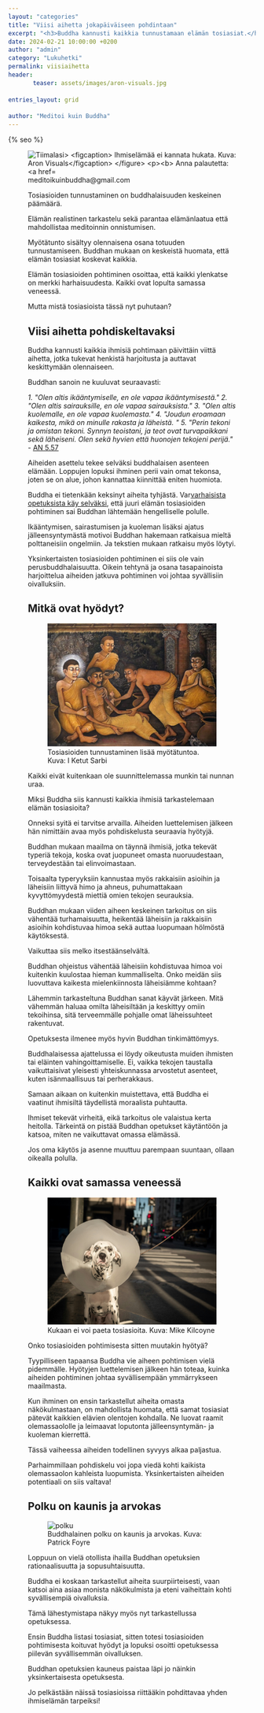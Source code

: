 ```yaml
---
layout: "categories"
title: "Viisi aihetta jokapäiväiseen pohdintaan"
excerpt: "<h3>Buddha kannusti kaikkia tunnustamaan elämän tosiasiat.</h3>"
date: 2024-02-21 10:00:00 +0200
author: "admin"
category: "Lukuhetki"
permalink: viisiaihetta
header:  
       teaser: assets/images/aron-visuals.jpg

entries_layout: grid

author: "Meditoi kuin Buddha"
---
```


  {% seo %}
<figure>
<img src="assets/images/aron-visuals.jpg" alt="Tiimalasi>
<figcaption> Ihmiselämää ei kannata hukata. Kuva: Aron Visuals</figcaption>
</figure>

<b> Anna palautetta: meditoikuinbuddha@gmail.com</b>

Tosiasioiden tunnustaminen on buddhalaisuuden keskeinen päämäärä. 

Elämän realistinen tarkastelu sekä parantaa elämänlaatua että mahdollistaa meditoinnin onnistumisen. 

Myötätunto sisältyy olennaisena osana totuuden tunnustamiseen. Buddhan mukaan on keskeistä huomata, että elämän tosiasiat koskevat kaikkia. 

Elämän tosiasioiden pohtiminen osoittaa, että kaikki ylenkatse on merkki harhaisuudesta. Kaikki ovat lopulta samassa veneessä.

Mutta mistä tosiasioista tässä nyt puhutaan? 

<h2>Viisi aihetta pohdiskeltavaksi</h2>

Buddha kannusti kaikkia ihmisiä pohtimaan päivittäin viittä aihetta, jotka tukevat henkistä harjoitusta ja auttavat keskittymään olennaiseen. 

Buddhan sanoin ne kuuluvat seuraavasti:

<i>1. "Olen altis ikääntymiselle, en ole vapaa ikääntymisestä."
2. "Olen altis sairauksille, en ole vapaa sairauksista." 
3. "Olen altis kuolemalle, en ole vapaa kuolemasta."
4. "Joudun eroamaan kaikesta, mikä on minulle rakasta ja läheistä. "
5. "Perin tekoni ja omistan tekoni. Synnyn teoistani, ja teot ovat turvapaikkani sekä läheiseni. Olen sekä hyvien että huonojen tekojeni perijä."</i> - <a href="https://suttacentral.net/an5.57/en/sujato">AN 5.57</a>

Aiheiden asettelu tekee selväksi buddhalaisen asenteen elämään. Loppujen lopuksi ihminen perii vain omat tekonsa, joten se on alue, johon kannattaa kiinnittää eniten huomiota. 

Buddha ei tietenkään keksinyt aiheita tyhjästä. Var<a href="https://suttacentral.net/mn26/en/sujato">varhaisista opetuksista käy selväksi</a>, että juuri elämän tosiasioiden pohtiminen sai Buddhan lähtemään hengelliselle polulle. 

Ikääntymisen, sairastumisen ja kuoleman lisäksi ajatus jälleensyntymästä motivoi Buddhan hakemaan ratkaisua mieltä polttaneisiin ongelmiin. Ja tekstien mukaan ratkaisu myös löytyi. 

Yksinkertaisten tosiasioiden pohtiminen ei siis ole vain perusbuddhalaisuutta. Oikein tehtynä ja osana tasapainoista harjoittelua aiheiden jatkuva pohtiminen voi johtaa syvällisiin oivalluksiin.

<h2>Mitkä ovat hyödyt?</h2>

<figure>
<img src="assets/images/sickmonk.jpg" alt="sairas munkki">
<figcaption> Tosiasioiden tunnustaminen lisää myötätuntoa. Kuva: I Ketut Sarbi</figcaption>
</figure>

Kaikki eivät kuitenkaan ole suunnittelemassa munkin tai nunnan uraa. 

Miksi Buddha siis kannusti kaikkia ihmisiä tarkastelemaan elämän tosiasioita?

Onneksi syitä ei tarvitse arvailla. Aiheiden luettelemisen jälkeen hän nimittäin avaa myös pohdiskelusta seuraavia hyötyjä.

Buddhan mukaan maailma on täynnä ihmisiä, jotka tekevät typeriä tekoja, koska ovat juopuneet omasta nuoruudestaan, terveydestään tai elinvoimastaan. 

Toisaalta typeryyksiin kannustaa myös rakkaisiin asioihin ja läheisiin liittyvä himo ja ahneus, puhumattakaan kyvyttömyydestä miettiä omien tekojen seurauksia.

Buddhan mukaan viiden aiheen keskeinen tarkoitus on siis vähentää turhamaisuutta, heikentää läheisiin ja rakkaisiin asioihin kohdistuvaa himoa sekä auttaa luopumaan hölmöstä käytöksestä. 

Vaikuttaa siis melko itsestäänselvältä. 

Buddhan ohjeistus vähentää läheisiin kohdistuvaa himoa voi kuitenkin kuulostaa hieman kummalliselta. Onko meidän siis luovuttava kaikesta mielenkiinnosta läheisiämme kohtaan?

Lähemmin tarkasteltuna Buddhan sanat käyvät järkeen. Mitä vähemmän haluaa omilta läheisiltään ja keskittyy omiin tekoihinsa, sitä terveemmälle pohjalle omat läheissuhteet rakentuvat.

Opetuksesta ilmenee myös hyvin Buddhan tinkimättömyys.

Buddhalaisessa ajattelussa ei löydy oikeutusta muiden ihmisten tai eläinten vahingoittamiselle. Ei, vaikka tekojen taustalla vaikuttaisivat yleisesti yhteiskunnassa arvostetut asenteet, kuten isänmaallisuus tai perherakkaus.

Samaan aikaan on kuitenkin muistettava, että Buddha ei vaatinut ihmisiltä täydellistä moraalista puhtautta. 

Ihmiset tekevät virheitä, eikä tarkoitus ole valaistua kerta heitolla. Tärkeintä on pistää Buddhan opetukset käytäntöön ja katsoa, miten ne vaikuttavat omassa elämässä. 

Jos oma käytös ja asenne muuttuu parempaan suuntaan, ollaan oikealla polulla.

<h2>Kaikki ovat samassa veneessä</h2>

<figure>
<img src="assets/images/mike-kilcoyne.jpg" alt="koira">
<figcaption> Kukaan ei voi paeta tosiasioita. Kuva: Mike Kilcoyne</figcaption>
</figure>

Onko tosiasioiden pohtimisesta sitten muutakin hyötyä?

Tyypilliseen tapaansa Buddha vie aiheen pohtimisen vielä pidemmälle. Hyötyjen luettelemisen jälkeen hän toteaa, kuinka aiheiden pohtiminen johtaa syvällisempään ymmärrykseen maailmasta. 

Kun ihminen on ensin tarkastellut aiheita omasta näkökulmastaan, on mahdollista huomata, että samat tosiasiat pätevät kaikkien elävien olentojen kohdalla. Ne luovat raamit olemassaololle ja leimaavat loputonta jälleensyntymän- ja kuoleman kierrettä. 

Tässä vaiheessa aiheiden todellinen syvyys alkaa paljastua.

Parhaimmillaan pohdiskelu voi jopa viedä kohti kaikista olemassaolon kahleista luopumista. Yksinkertaisten aiheiden potentiaali on siis valtava!

<h2>Polku on kaunis ja arvokas</h3>


<figure>
<img src="assets/images/polku.jpg" alt="polku">
<figcaption> Buddhalainen polku on kaunis ja arvokas. Kuva: Patrick Foyre</figcaption>
</figure>

Loppuun on vielä otollista ihailla Buddhan opetuksien rationaalisuutta ja sopusuhtaisuutta. 

Buddha ei koskaan tarkastellut aiheita suurpiirteisesti, vaan katsoi aina asiaa monista näkökulmista ja eteni vaiheittain kohti syvällisempiä oivalluksia. 

Tämä lähestymistapa näkyy myös nyt tarkastellussa opetuksessa.

Ensin Buddha listasi tosiasiat, sitten totesi tosiasioiden pohtimisesta koituvat hyödyt ja lopuksi osoitti opetuksessa piilevän syvällisemmän oivalluksen.

Buddhan opetuksien kauneus paistaa läpi jo näinkin yksinkertaisesta opetuksesta. 

Jo pelkästään näissä tosiasioissa riittääkin pohdittavaa yhden ihmiselämän tarpeiksi!



 


